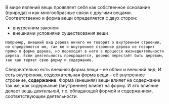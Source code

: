 В мире явлений вещь проявляет себя как собственное
основание (природа) и как многообразные связи с другими
вещами. Соответственно и форма вещи определяется с двух сторон:
 - внутренним законом
- внешними условиями существования вещи

`Например, внешний вид дерева ничего не говорит о внутреннем строении, но определяется им, так же и внутреннее строение дерева не говорит прямо о форме дерева, но переходит в него в процессе жизнедеятельности дерева. Если деятельность прекращается, дерево перестаёт быть деревом, так как теряет свою форму и содержание.`

Следовательно есть внешняя форма вещи – её облик и внешний вид. И есть внутренняя, содержательная форма вещи – её внутреннее строение, **содержание**. Форма (внешняя) вещи влияет на содержание так же, как содержание (внутреннее) влияет на форму. И это влияние делает вещь *деятельной*, т.е. обладающей формой и содержанием, соответствующим деятельности.